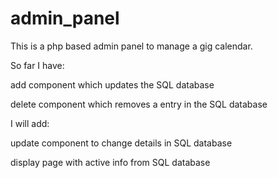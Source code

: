 # admin_panel
This is a php based admin panel to manage a gig calendar. 

So far I have:

add component which updates the SQL database

delete component which removes a entry in the SQL database

I will add:

update component to change details in SQL database

display page with active info from SQL database 
